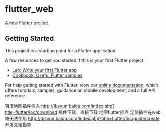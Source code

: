 # flutter_web

A new Flutter project.

## Getting Started

This project is a starting point for a Flutter application.

A few resources to get you started if this is your first Flutter project:

- [Lab: Write your first Flutter app](https://flutter.dev/docs/get-started/codelab)
- [Cookbook: Useful Flutter samples](https://flutter.dev/docs/cookbook)

For help getting started with Flutter, view our
[online documentation](https://flutter.dev/docs), which offers tutorials,
samples, guidance on mobile development, and a full API reference.

百度地图插件引入
http://lbsyun.baidu.com/index.php?title=flutter/loc/download  插件下载，直接下载  地图flutter插件 定位插件在web端无法使用
http://lbsyun.baidu.com/index.php?title=flutter/loc/guide/create  开发文档指导 